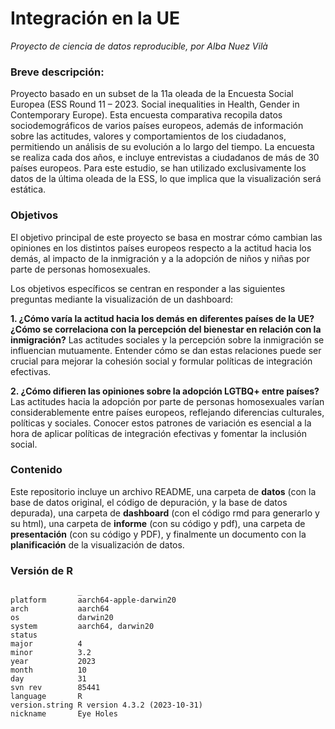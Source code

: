 # Integración en la UE
_Proyecto de ciencia de datos reproducible, por *Alba Nuez Vilà*_

### Breve descripción: 

Proyecto basado en un subset de la 11a oleada de la Encuesta Social Europea (ESS Round 11 – 2023. Social inequalities in Health, Gender in Contemporary Europe). Esta encuesta comparativa recopila datos sociodemográficos de varios países europeos, además de información sobre las actitudes, valores y comportamientos de los ciudadanos, permitiendo un análisis de su evolución a lo largo del tiempo. La encuesta se realiza cada dos años, e incluye entrevistas a ciudadanos de más de 30 países europeos. Para este estudio, se han utilizado exclusivamente los datos de la última oleada de la ESS, lo que implica que la visualización será estática.

### Objetivos

El objetivo principal de este proyecto se basa en mostrar cómo cambian las opiniones en los distintos países europeos respecto a la actitud hacia los demás, al impacto de la inmigración y a la adopción de niños y niñas por parte de personas homosexuales. 

Los objetivos específicos se centran en responder a las siguientes preguntas mediante la visualización de un dashboard:

**1. ¿Cómo varía la actitud hacia los demás en diferentes países de la UE? ¿Cómo se correlaciona con la percepción del bienestar en relación con la inmigración?** Las actitudes sociales y la percepción sobre la inmigración se influencian mutuamente. Entender cómo se dan estas relaciones puede ser crucial para mejorar la cohesión social y formular políticas de integración efectivas.

**2. ¿Cómo difieren las opiniones sobre la adopción LGTBQ+ entre países?** Las actitudes hacia la adopción por parte de personas homosexuales varían considerablemente entre países europeos, reflejando diferencias culturales, políticas y sociales. Conocer estos patrones de variación es esencial a la hora de aplicar políticas de integración efectivas y fomentar la inclusión social.


### Contenido

Este repositorio incluye un archivo README, una carpeta de **datos** (con la base de datos original, el código de depuración, y la base de datos depurada), una carpeta de **dashboard** (con el código rmd para generarlo y su html), una carpeta de **informe** (con su código y pdf), una carpeta de **presentación** (con su código y PDF), y finalmente un documento con la **planificación** de la visualización de datos. 

### Versión de R

```
               _                           
platform       aarch64-apple-darwin20      
arch           aarch64                     
os             darwin20                    
system         aarch64, darwin20           
status                                     
major          4                           
minor          3.2                         
year           2023                        
month          10                          
day            31                          
svn rev        85441                       
language       R                           
version.string R version 4.3.2 (2023-10-31)
nickname       Eye Holes 
```

